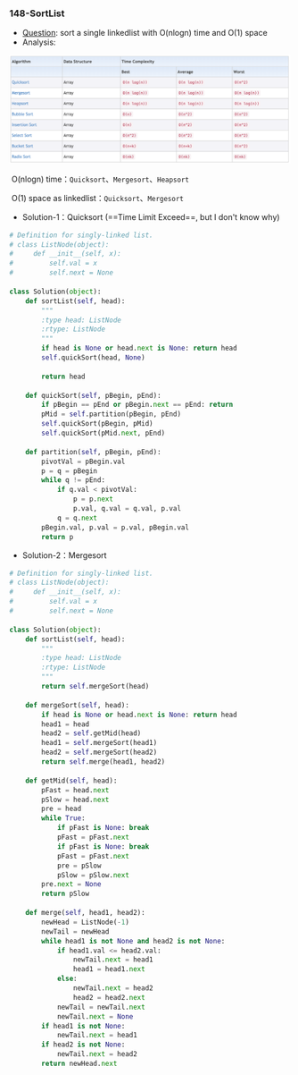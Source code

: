 

### 148-SortList

+ [Question](https://leetcode-cn.com/problems/sort-list/): sort a single linkedlist with O(nlogn) time and O(1) space
+ Analysis:

![image-20190627103010132](../pic/TimeComplexity-SortAlgorithms.png)

​	O(nlogn) time：`Quicksort`、`Mergesort`、`Heapsort`

​	O(1) space as linkedlist：`Quicksort`、`Mergesort`

+ Solution-1：Quicksort (==Time Limit Exceed==, but I don't know why)

```python
# Definition for singly-linked list.
# class ListNode(object):
#     def __init__(self, x):
#         self.val = x
#         self.next = None

class Solution(object):
    def sortList(self, head):
        """
        :type head: ListNode
        :rtype: ListNode
        """
        if head is None or head.next is None: return head
        self.quickSort(head, None)

        return head

    def quickSort(self, pBegin, pEnd):
        if pBegin == pEnd or pBegin.next == pEnd: return
        pMid = self.partition(pBegin, pEnd)
        self.quickSort(pBegin, pMid)
        self.quickSort(pMid.next, pEnd)

    def partition(self, pBegin, pEnd):
        pivotVal = pBegin.val
        p = q = pBegin
        while q != pEnd:
            if q.val < pivotVal:
                p = p.next
                p.val, q.val = q.val, p.val
            q = q.next
        pBegin.val, p.val = p.val, pBegin.val
        return p
```

+ Solution-2：Mergesort

```python
# Definition for singly-linked list.
# class ListNode(object):
#     def __init__(self, x):
#         self.val = x
#         self.next = None

class Solution(object):
    def sortList(self, head):
        """
        :type head: ListNode
        :rtype: ListNode
        """
        return self.mergeSort(head)
        
    def mergeSort(self, head):
        if head is None or head.next is None: return head
        head1 = head
        head2 = self.getMid(head)
        head1 = self.mergeSort(head1)
        head2 = self.mergeSort(head2)
        return self.merge(head1, head2)

    def getMid(self, head):
        pFast = head.next
        pSlow = head.next
        pre = head
        while True:
            if pFast is None: break
            pFast = pFast.next
            if pFast is None: break
            pFast = pFast.next
            pre = pSlow
            pSlow = pSlow.next
        pre.next = None
        return pSlow

    def merge(self, head1, head2):
        newHead = ListNode(-1)
        newTail = newHead
        while head1 is not None and head2 is not None:
            if head1.val <= head2.val:
                newTail.next = head1
                head1 = head1.next
            else:
                newTail.next = head2
                head2 = head2.next
            newTail = newTail.next
            newTail.next = None
        if head1 is not None:
            newTail.next = head1
        if head2 is not None:
            newTail.next = head2
        return newHead.next
```

